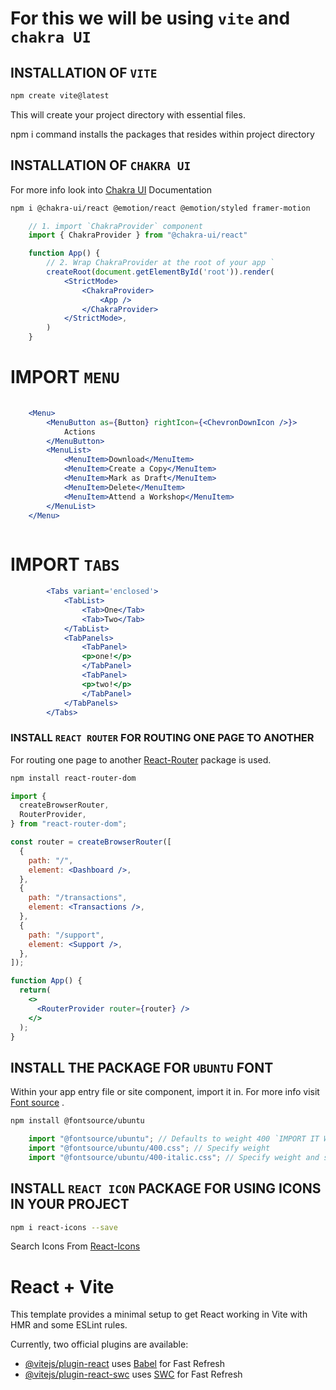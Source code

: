 # For this we will be using `vite` and `chakra UI`

## INSTALLATION OF `VITE` 
```bash
npm create vite@latest
```

This will create your project directory with essential files.

npm i command installs the packages that resides within  project directory


## INSTALLATION OF `CHAKRA UI` 
For more info look into [Chakra UI](https://v2.chakra-ui.com/getting-started) Documentation

```bash
npm i @chakra-ui/react @emotion/react @emotion/styled framer-motion
```

```jsx
    // 1. import `ChakraProvider` component
    import { ChakraProvider } from "@chakra-ui/react"

    function App() {
        // 2. Wrap ChakraProvider at the root of your app `
        createRoot(document.getElementById('root')).render(
            <StrictMode>
                <ChakraProvider>
                    <App />
                </ChakraProvider>
            </StrictMode>,
        )
    }
```

#   IMPORT `MENU` 
```jsx
    
    <Menu>
        <MenuButton as={Button} rightIcon={<ChevronDownIcon />}>
            Actions
        </MenuButton>
        <MenuList>
            <MenuItem>Download</MenuItem>
            <MenuItem>Create a Copy</MenuItem>
            <MenuItem>Mark as Draft</MenuItem>
            <MenuItem>Delete</MenuItem>
            <MenuItem>Attend a Workshop</MenuItem>
        </MenuList>
    </Menu>
    
```    

#   IMPORT `TABS`

```jsx    
        <Tabs variant='enclosed'>
            <TabList>
                <Tab>One</Tab>
                <Tab>Two</Tab>
            </TabList>
            <TabPanels>
                <TabPanel>
                <p>one!</p>
                </TabPanel>
                <TabPanel>
                <p>two!</p>
                </TabPanel>
            </TabPanels>
        </Tabs>             
```


###     INSTALL `REACT ROUTER` FOR ROUTING ONE PAGE TO ANOTHER 

For routing one page to another [React-Router](https://reactrouter.com/en/main/start/tutorial) package is used.

```bash
npm install react-router-dom        
```

```jsx
import {
  createBrowserRouter,
  RouterProvider,
} from "react-router-dom";

const router = createBrowserRouter([
  {
    path: "/",
    element: <Dashboard />,
  },
  {
    path: "/transactions",
    element: <Transactions />,
  },
  {
    path: "/support",
    element: <Support />,
  },
]);

function App() {
  return(
    <>
      <RouterProvider router={router} />
    </>
  );
}
```


##    INSTALL THE PACKAGE FOR `UBUNTU` FONT

Within your app entry file or site component, import it in. For more info visit [Font source](https://www.npmjs.com/package/@fontsource/ubuntu ) .

```bash
npm install @fontsource/ubuntu    
```

```jsx
    import "@fontsource/ubuntu"; // Defaults to weight 400 `IMPORT IT WITHIN` main.jsx
    import "@fontsource/ubuntu/400.css"; // Specify weight
    import "@fontsource/ubuntu/400-italic.css"; // Specify weight and style
```


##      INSTALL `REACT ICON` PACKAGE FOR USING ICONS IN YOUR PROJECT
```bash
npm i react-icons --save
```

Search Icons From [React-Icons](https://react-icons.github.io/react-icons/search/#q=search)

# React + Vite

This template provides a minimal setup to get React working in Vite with HMR and some ESLint rules.

Currently, two official plugins are available:

- [@vitejs/plugin-react](https://github.com/vitejs/vite-plugin-react/blob/main/packages/plugin-react/README.md) uses [Babel](https://babeljs.io/) for Fast Refresh
- [@vitejs/plugin-react-swc](https://github.com/vitejs/vite-plugin-react-swc) uses [SWC](https://swc.rs/) for Fast Refresh
